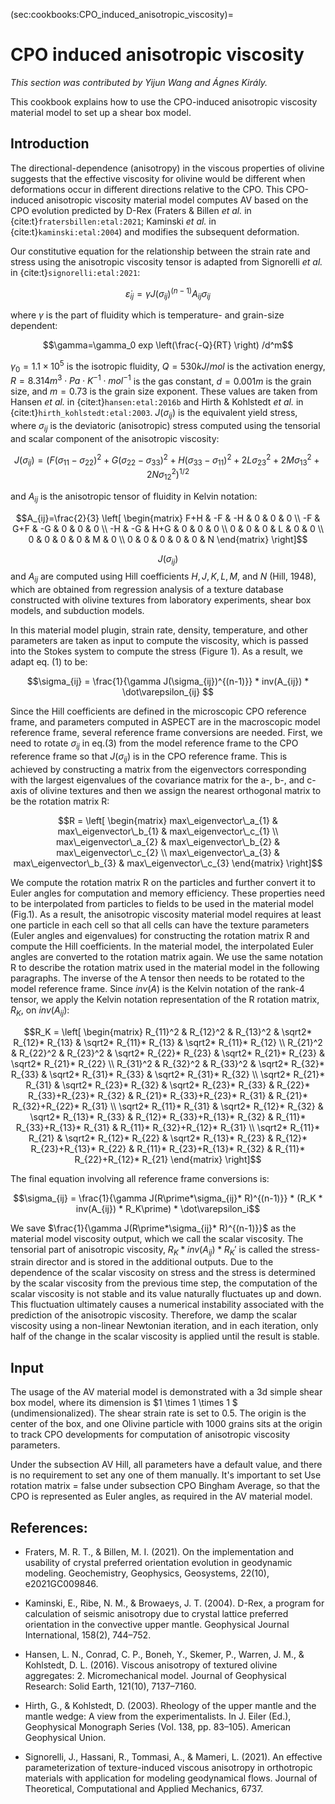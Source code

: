 (sec:cookbooks:CPO_induced_anisotropic_viscosity)=
# CPO induced anisotropic viscosity

*This section was contributed by Yijun Wang and Ágnes Király.*

This cookbook explains how to use the CPO-induced anisotropic viscosity material model to set up a shear box model.

## Introduction
 
The directional-dependence (anisotropy) in the viscous properties of olivine suggests that the effective viscosity for olivine would be different when deformations occur in different directions relative to the CPO. This CPO-induced anisotropic viscosity material model computes AV based on the CPO evolution predicted by D-Rex (Fraters & Billen *et al.* in {cite:t}`fratersbillen:etal:2021`; Kaminski *et al.* in {cite:t}`kaminski:etal:2004`) and modifies the subsequent deformation. 

Our constitutive equation for the relationship between the strain rate and stress using the anisotropic viscosity tensor is adapted from Signorelli *et al.* in {cite:t}`signorelli:etal:2021`:

$$\dot \varepsilon_{ij} = \gamma J(\sigma_{ij})^{(n-1)} A_{ij} \sigma_{ij}$$

where $\gamma$ is the part of fluidity which is temperature- and grain-size dependent:

$$\gamma=\gamma_0 exp \left(\frac{-Q}{RT} \right) /d^m$$

$\gamma_0=1.1\times 10^{5}$ is the isotropic fluidity, $Q=530 kJ/mol$ is the activation energy, $R=8.314 m^3 \cdot Pa \cdot K^{−1} \cdot mol^{−1}$ is the gas constant, $d=0.001 m$ is the grain size, and $m=0.73$ is the grain size exponent. These values are taken from Hansen *et al.* in {cite:t}`hansen:etal:2016b` and Hirth & Kohlstedt *et al.* in {cite:t}`hirth_kohlstedt:etal:2003`. $J(\sigma_{ij})$ is the equivalent yield stress, where $\sigma_{ij}$ is the deviatoric (anisotropic) stress computed using the tensorial and scalar component of the anisotropic viscosity:

$$J(\sigma_{ij})=(F(\sigma_{11} - \sigma_{22})^2+G(\sigma_{22} - \sigma_{33})^2+H(\sigma_{33} - \sigma_{11})^2+2L\sigma_{23}^2+2M\sigma_{13}^2+2N\sigma_{12}^2)^{1/2}$$

and $A_{ij}$ is the anisotropic tensor of fluidity in Kelvin notation: 

$$A_{ij}=\frac{2}{3} \left[
\begin{matrix}
F+H & -F & -H & 0 & 0 & 0 \\
-F & G+F & -G & 0 & 0 & 0 \\
-H & -G & H+G & 0 & 0 & 0 \\
0 & 0 & 0 & L & 0 & 0 \\
0 & 0 & 0 & 0 & M & 0 \\
0 & 0 & 0 & 0 & 0 & N
\end{matrix} \right]$$

$$J(\sigma_{ij})$$ and $A_{ij}$ are computed using Hill coefficients $H, J, K, L, M,$ and $N$ (Hill, 1948), which are obtained from regression analysis of a texture database constructed with olivine textures from laboratory experiments, shear box models, and subduction models. 

In this material model plugin, strain rate, density, temperature, and other parameters are taken as input to compute the viscosity, which is passed into the Stokes system to compute the stress (Figure 1). As a result, we adapt eq. (1) to be:

$$\sigma_{ij} = \frac{1}{\gamma J(\sigma_{ij})^{(n-1)}} * inv(A_{ij}) * \dot\varepsilon_{ij} $$

Since the Hill coefficients are defined in the microscopic CPO reference frame, and parameters computed in ASPECT are in the macroscopic model reference frame, several reference frame conversions are needed. First, we need to rotate $\sigma_{ij}$ in eq.(3) from the model reference frame to the CPO reference frame so that $J(\sigma_{ij})$ is in the CPO reference frame. This is achieved by constructing a matrix from the eigenvectors corresponding with the largest eigenvalues of the covariance matrix for the a-, b-, and c-axis of olivine textures and then we assign the nearest orthogonal matrix to be the rotation matrix R:

$$R = \left[
\begin{matrix}
max\_eigenvector\_a_{1} & max\_eigenvector\_b_{1} & max\_eigenvector\_c_{1} \\
max\_eigenvector\_a_{2} & max\_eigenvector\_b_{2} & max\_eigenvector\_c_{2} \\
max\_eigenvector\_a_{3} & max\_eigenvector\_b_{3} & max\_eigenvector\_c_{3}
\end{matrix} \right]$$

We compute the rotation matrix R on the particles and further convert it to Euler angles for computation and memory efficiency. These properties need to be interpolated from particles to fields to be used in the material model (Fig.1). As a result, the anisotropic viscosity material model requires at least one particle in each cell so that all cells can have the texture parameters (Euler angles and eigenvalues) for constructing the rotation matrix R and compute the Hill coefficients. In the material model, the interpolated Euler angles are converted to the rotation matrix again. We use the same notation R to describe the rotation matrix used in the material model in the following paragraphs. 
The inverse of the A tensor then needs to be rotated to the model reference frame. Since $inv(A)$ is the Kelvin notation of the rank-4 tensor, we apply the Kelvin notation representation of the R rotation matrix, $R_K$, on $inv(A_{ij})$:

$$R_K = \left[
\begin{matrix}
R_{11}^2 & R_{12}^2 & R_{13}^2 & \sqrt2* R_{12}* R_{13} & \sqrt2* R_{11}* R_{13} & \sqrt2* R_{11}* R_{12} \\
R_{21}^2 & R_{22}^2 & R_{23}^2 & \sqrt2* R_{22}* R_{23} & \sqrt2* R_{21}* R_{23} & \sqrt2* R_{21}* R_{22} \\
R_{31}^2 & R_{32}^2 & R_{33}^2 & \sqrt2* R_{32}* R_{33} & \sqrt2* R_{31}* R_{33} & \sqrt2* R_{31}* R_{32} \\
\sqrt2* R_{21}* R_{31} & \sqrt2* R_{23}* R_{32} & \sqrt2* R_{23}* R_{33} & R_{22}* R_{33}+R_{23}* R_{32} & R_{21}* R_{33}+R_{23}* R_{31} & R_{21}* R_{32}+R_{22}* R_{31} \\
\sqrt2* R_{11}* R_{31} & \sqrt2* R_{12}* R_{32} & \sqrt2* R_{13}* R_{33} & R_{12}* R_{33}+R_{13}* R_{32} & R_{11}* R_{33}+R_{13}* R_{31} & R_{11}* R_{32}+R_{12}* R_{31} \\
\sqrt2* R_{11}* R_{21} & \sqrt2* R_{12}* R_{22} & \sqrt2* R_{13}* R_{23} & R_{12}* R_{23}+R_{13}* R_{22} & R_{11}* R_{23}+R_{13}* R_{32} & R_{11}* R_{22}+R_{12}* R_{21}
\end{matrix} \right]$$

The final equation involving all reference frame conversions is:

$$\sigma_{ij} = \frac{1}{\gamma J(R\prime*\sigma_{ij}* R)^{(n-1)}} * (R_K * inv(A_{ij}) * R_K\prime) * \dot\varepsilon_i$$

We save $\frac{1}{\gamma J(R\prime*\sigma_{ij}* R)^{(n-1)}}$ as the material model viscosity output, which we call the scalar viscosity. The tensorial part of anisotropic viscosity, $R_K * inv(A_{ij}) * R_K\prime$ is called the stress-strain director and is stored in the additional outputs. Due to the dependence of the scalar viscosity on stress and the stress is determined by the scalar viscosity from the previous time step, the computation of the scalar viscosity is not stable and its value naturally fluctuates up and down. This fluctuation ultimately causes a numerical instability associated with the prediction of the anisotropic viscosity. Therefore, we damp the scalar viscosity using a non-linear Newtonian iteration, and in each iteration, only half of the change in the scalar viscosity is applied until the result is stable.



## Input

The usage of the AV material model is demonstrated with a 3d simple shear box model, where its dimension is $1 \times 1 \times 1 $ (undimensionalized). The shear strain rate is set to
$0.5$. The origin is the center of the box, and one Olivine particle with 1000 grains sits at the origin to track CPO developments for computation of anisotropic viscosity parameters. 

Under the subsection AV Hill, all parameters have a default value, and there is no requirement to set any one of them manually. It's important to set Use rotation matrix = false under subsection CPO Bingham Average, so that the CPO is represented as Euler angles, as required in the AV material model.


## References:
- Fraters, M. R. T., & Billen, M. I. (2021).
On the implementation and usability of crystal preferred orientation evolution in geodynamic modeling. Geochemistry, Geophysics, Geosystems, 22(10), e2021GC009846.

- Kaminski, E., Ribe, N. M., & Browaeys, J. T. (2004).
D-Rex, a program for calculation of seismic anisotropy due to crystal lattice preferred orientation in the convective upper mantle. Geophysical Journal International, 158(2), 744–752.

- Hansen, L. N., Conrad, C. P., Boneh, Y., Skemer, P., Warren, J. M., & Kohlstedt, D. L. (2016).
Viscous anisotropy of textured olivine aggregates: 2. Micromechanical model. Journal of Geophysical Research: Solid Earth, 121(10), 7137–7160.

- Hirth, G., & Kohlstedt, D. (2003).
Rheology of the upper mantle and the mantle wedge: A view from the experimentalists. In J. Eiler (Ed.), Geophysical Monograph Series (Vol. 138, pp. 83–105). American Geophysical Union.

- Signorelli, J., Hassani, R., Tommasi, A., & Mameri, L. (2021).
An effective parameterization of texture-induced viscous anisotropy in orthotropic materials with application for modeling geodynamical flows. Journal of Theoretical, Computational and Applied Mechanics, 6737.